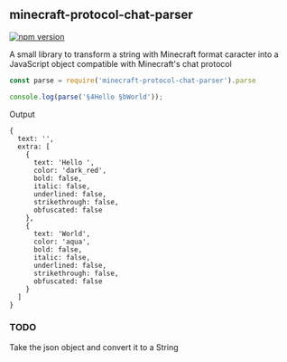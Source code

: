 ## minecraft-protocol-chat-parser
[![npm version](https://badge.fury.io/js/minecraft-protocol-chat-parser.svg)](https://badge.fury.io/js/minecraft-protocol-chat-parser)

A small library to transform a string with Minecraft format caracter into a JavaScript object compatible with Minecraft's chat protocol

```javascript
const parse = require('minecraft-protocol-chat-parser').parse

console.log(parse('§4Hello §bWorld'));
```
Output
```
{
  text: '',
  extra: [
    {
      text: 'Hello ',   
      color: 'dark_red',
      bold: false,      
      italic: false,
      underlined: false,
      strikethrough: false,
      obfuscated: false
    },
    {
      text: 'World',
      color: 'aqua',
      bold: false,
      italic: false,
      underlined: false,
      strikethrough: false,
      obfuscated: false
    }
  ]
}
```

### TODO

Take the json object and convert it to a String
